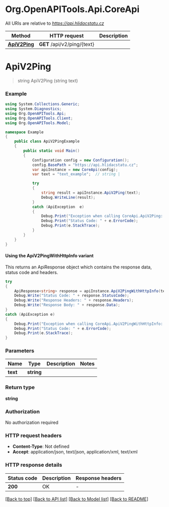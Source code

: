 # Org.OpenAPITools.Api.CoreApi

All URIs are relative to *https://api.hlidacstatu.cz*

| Method | HTTP request | Description |
|--------|--------------|-------------|
| [**ApiV2Ping**](CoreApi.md#apiv2ping) | **GET** /api/v2/ping/{text} |  |

<a id="apiv2ping"></a>
# **ApiV2Ping**
> string ApiV2Ping (string text)



### Example
```csharp
using System.Collections.Generic;
using System.Diagnostics;
using Org.OpenAPITools.Api;
using Org.OpenAPITools.Client;
using Org.OpenAPITools.Model;

namespace Example
{
    public class ApiV2PingExample
    {
        public static void Main()
        {
            Configuration config = new Configuration();
            config.BasePath = "https://api.hlidacstatu.cz";
            var apiInstance = new CoreApi(config);
            var text = "text_example";  // string | 

            try
            {
                string result = apiInstance.ApiV2Ping(text);
                Debug.WriteLine(result);
            }
            catch (ApiException  e)
            {
                Debug.Print("Exception when calling CoreApi.ApiV2Ping: " + e.Message);
                Debug.Print("Status Code: " + e.ErrorCode);
                Debug.Print(e.StackTrace);
            }
        }
    }
}
```

#### Using the ApiV2PingWithHttpInfo variant
This returns an ApiResponse object which contains the response data, status code and headers.

```csharp
try
{
    ApiResponse<string> response = apiInstance.ApiV2PingWithHttpInfo(text);
    Debug.Write("Status Code: " + response.StatusCode);
    Debug.Write("Response Headers: " + response.Headers);
    Debug.Write("Response Body: " + response.Data);
}
catch (ApiException e)
{
    Debug.Print("Exception when calling CoreApi.ApiV2PingWithHttpInfo: " + e.Message);
    Debug.Print("Status Code: " + e.ErrorCode);
    Debug.Print(e.StackTrace);
}
```

### Parameters

| Name | Type | Description | Notes |
|------|------|-------------|-------|
| **text** | **string** |  |  |

### Return type

**string**

### Authorization

No authorization required

### HTTP request headers

 - **Content-Type**: Not defined
 - **Accept**: application/json, text/json, application/xml, text/xml


### HTTP response details
| Status code | Description | Response headers |
|-------------|-------------|------------------|
| **200** | OK |  -  |

[[Back to top]](#) [[Back to API list]](../README.md#documentation-for-api-endpoints) [[Back to Model list]](../README.md#documentation-for-models) [[Back to README]](../README.md)

